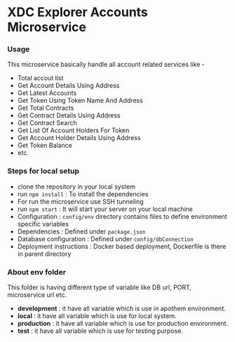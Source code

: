 # XDC Explorer Accounts Microservice #

### Usage ###

This microservice basically handle all account related services like -
* Total accout list
* Get Account Details Using Address
* Get Latest Accounts
* Get Token Using Token Name And Address
* Get Total Contracts
* Get Contract Details Using Address
* Get Contract Search
* Get List Of Account Holders For Token
* Get Account Holder Details Using Address
* Get Token Balance
* etc.
### Steps for local setup ###

* clone the repository in your local system
* run `npm install` : To install the dependencies
* For run the microservice use SSH tunneling 
* run `npm start` : It will start your server on your local machine
* Configuration : `config/env` directory contains files to define environment specific variables
* Dependencies : Defined under `package.json` 
* Database configuration : Defined under `config/dbConnection` 
* Deployment instructions : Docker based deployment, Dockerfile is there in parent directory

### About env folder ###

This folder is having different type of variable like DB url, PORT, microservice url etc.
* **development** : it have all variable which is use in apothem environment.
* **local** : it have all variable which is use for local system.
* **production** : it have all variable which is use for production environment.
* **test** : it have all variable which is use for testing purpose.
